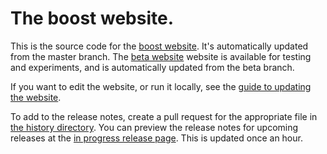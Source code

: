 # The boost website.

This is the source code for the [boost website](http://www.boost.org).
It's automatically updated from the master branch.
The [beta website](https://beta.boost.org) website is available for
testing and experiments, and is automatically updated from the beta branch.

If you want to edit the website, or run it locally, see the
[guide to updating the website](http://www.boost.org/development/website_updating.html).

To add to the release notes, create a pull request for the appropriate file in
[the history directory](https://github.com/boostorg/website/tree/master/feed/history).
You can preview the release notes for upcoming releases at the
[in progress release page](http://www.boost.org/users/history/in_progress.html).
This is updated once an hour.
